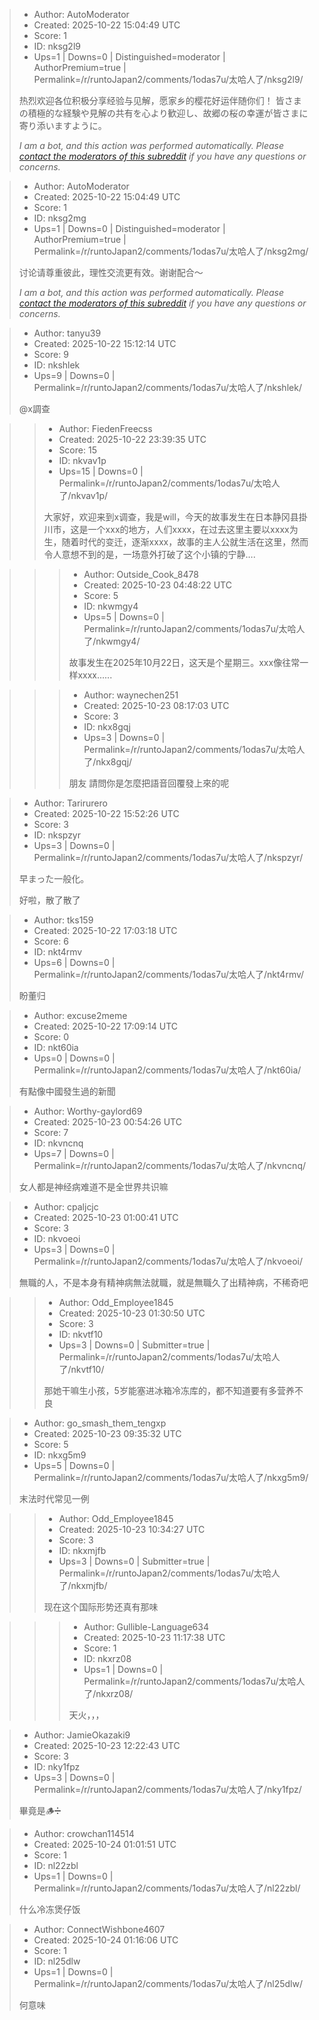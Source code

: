 > - Author: AutoModerator
> - Created: 2025-10-22 15:04:49 UTC
> - Score: 1
> - ID: nksg2l9
> - Ups=1 | Downs=0 | Distinguished=moderator | AuthorPremium=true | Permalink=/r/runtoJapan2/comments/1odas7u/太哈人了/nksg2l9/
>
> 热烈欢迎各位积极分享经验与见解，愿家乡的樱花好运伴随你们！
> 皆さまの積極的な経験や見解の共有を心より歓迎し、故郷の桜の幸運が皆さまに寄り添いますように。
> 
> *I am a bot, and this action was performed automatically. Please [contact the moderators of this subreddit](/message/compose/?to=/r/runtoJapan2) if you have any questions or concerns.*

> - Author: AutoModerator
> - Created: 2025-10-22 15:04:49 UTC
> - Score: 1
> - ID: nksg2mg
> - Ups=1 | Downs=0 | Distinguished=moderator | AuthorPremium=true | Permalink=/r/runtoJapan2/comments/1odas7u/太哈人了/nksg2mg/
>
> 讨论请尊重彼此，理性交流更有效。谢谢配合～
> 
> 
> *I am a bot, and this action was performed automatically. Please [contact the moderators of this subreddit](/message/compose/?to=/r/runtoJapan2) if you have any questions or concerns.*

> - Author: tanyu39
> - Created: 2025-10-22 15:12:14 UTC
> - Score: 9
> - ID: nkshlek
> - Ups=9 | Downs=0 | Permalink=/r/runtoJapan2/comments/1odas7u/太哈人了/nkshlek/
>
> @x調查

>> - Author: FiedenFreecss
>> - Created: 2025-10-22 23:39:35 UTC
>> - Score: 15
>> - ID: nkvav1p
>> - Ups=15 | Downs=0 | Permalink=/r/runtoJapan2/comments/1odas7u/太哈人了/nkvav1p/
>>
>> 大家好，欢迎来到x调查，我是will，今天的故事发生在日本静冈县掛川市，这是一个xxx的地方，人们xxxx，在过去这里主要以xxxx为生，随着时代的变迁，逐渐xxxx，故事的主人公就生活在这里，然而令人意想不到的是，一场意外打破了这个小镇的宁静….

>>> - Author: Outside_Cook_8478
>>> - Created: 2025-10-23 04:48:22 UTC
>>> - Score: 5
>>> - ID: nkwmgy4
>>> - Ups=5 | Downs=0 | Permalink=/r/runtoJapan2/comments/1odas7u/太哈人了/nkwmgy4/
>>>
>>> 故事发生在2025年10月22日，这天是个星期三。xxx像往常一样xxxx......

>>> - Author: waynechen251
>>> - Created: 2025-10-23 08:17:03 UTC
>>> - Score: 3
>>> - ID: nkx8gqj
>>> - Ups=3 | Downs=0 | Permalink=/r/runtoJapan2/comments/1odas7u/太哈人了/nkx8gqj/
>>>
>>> 朋友 請問你是怎麼把語音回覆發上來的呢

> - Author: Tarirurero
> - Created: 2025-10-22 15:52:26 UTC
> - Score: 3
> - ID: nkspzyr
> - Ups=3 | Downs=0 | Permalink=/r/runtoJapan2/comments/1odas7u/太哈人了/nkspzyr/
>
> 早まった一般化。　　
> 
> 
> 好啦，散了散了

> - Author: tks159
> - Created: 2025-10-22 17:03:18 UTC
> - Score: 6
> - ID: nkt4rmv
> - Ups=6 | Downs=0 | Permalink=/r/runtoJapan2/comments/1odas7u/太哈人了/nkt4rmv/
>
> 盼董归

> - Author: excuse2meme
> - Created: 2025-10-22 17:09:14 UTC
> - Score: 0
> - ID: nkt60ia
> - Ups=0 | Downs=0 | Permalink=/r/runtoJapan2/comments/1odas7u/太哈人了/nkt60ia/
>
> 有點像中國發生過的新聞

> - Author: Worthy-gaylord69
> - Created: 2025-10-23 00:54:26 UTC
> - Score: 7
> - ID: nkvncnq
> - Ups=7 | Downs=0 | Permalink=/r/runtoJapan2/comments/1odas7u/太哈人了/nkvncnq/
>
> 女人都是神经病难道不是全世界共识嘛

> - Author: cpaljcjc
> - Created: 2025-10-23 01:00:41 UTC
> - Score: 3
> - ID: nkvoeoi
> - Ups=3 | Downs=0 | Permalink=/r/runtoJapan2/comments/1odas7u/太哈人了/nkvoeoi/
>
> 無職的人，不是本身有精神病無法就職，就是無職久了出精神病，不稀奇吧

>> - Author: Odd_Employee1845
>> - Created: 2025-10-23 01:30:50 UTC
>> - Score: 3
>> - ID: nkvtf10
>> - Ups=3 | Downs=0 | Submitter=true | Permalink=/r/runtoJapan2/comments/1odas7u/太哈人了/nkvtf10/
>>
>> 那她干嘛生小孩，5岁能塞进冰箱冷冻库的，都不知道要有多营养不良

> - Author: go_smash_them_tengxp
> - Created: 2025-10-23 09:35:32 UTC
> - Score: 5
> - ID: nkxg5m9
> - Ups=5 | Downs=0 | Permalink=/r/runtoJapan2/comments/1odas7u/太哈人了/nkxg5m9/
>
> 末法时代常见一例

>> - Author: Odd_Employee1845
>> - Created: 2025-10-23 10:34:27 UTC
>> - Score: 3
>> - ID: nkxmjfb
>> - Ups=3 | Downs=0 | Submitter=true | Permalink=/r/runtoJapan2/comments/1odas7u/太哈人了/nkxmjfb/
>>
>> 现在这个国际形势还真有那味

>>> - Author: Gullible-Language634
>>> - Created: 2025-10-23 11:17:38 UTC
>>> - Score: 1
>>> - ID: nkxrz08
>>> - Ups=1 | Downs=0 | Permalink=/r/runtoJapan2/comments/1odas7u/太哈人了/nkxrz08/
>>>
>>> 天火，，，

> - Author: JamieOkazaki9
> - Created: 2025-10-23 12:22:43 UTC
> - Score: 3
> - ID: nky1fpz
> - Ups=3 | Downs=0 | Permalink=/r/runtoJapan2/comments/1odas7u/太哈人了/nky1fpz/
>
> 畢竟是🪵➗

> - Author: crowchan114514
> - Created: 2025-10-24 01:01:51 UTC
> - Score: 1
> - ID: nl22zbl
> - Ups=1 | Downs=0 | Permalink=/r/runtoJapan2/comments/1odas7u/太哈人了/nl22zbl/
>
> 什么冷冻煲仔饭

> - Author: ConnectWishbone4607
> - Created: 2025-10-24 01:16:06 UTC
> - Score: 1
> - ID: nl25dlw
> - Ups=1 | Downs=0 | Permalink=/r/runtoJapan2/comments/1odas7u/太哈人了/nl25dlw/
>
> 何意味
